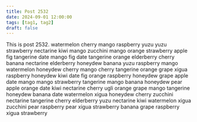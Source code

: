 ```yaml
---
title: Post 2532
date: 2024-09-01 12:00:00
tags: [tag1, tag2]
draft: false
---
```

This is post 2532.
watermelon
cherry
mango
raspberry
yuzu
yuzu
strawberry
nectarine
kiwi
mango
zucchini
mango
orange
strawberry
apple
fig
tangerine
date
mango
fig
date
tangerine
orange
elderberry
cherry
banana
nectarine
elderberry
honeydew
banana
yuzu
raspberry
mango
watermelon
honeydew
cherry
mango
cherry
tangerine
orange
grape
xigua
raspberry
honeydew
kiwi
date
fig
orange
raspberry
honeydew
grape
apple
date
mango
mango
strawberry
tangerine
mango
banana
honeydew
pear
apple
orange
date
kiwi
nectarine
cherry
ugli
orange
grape
mango
tangerine
honeydew
banana
date
watermelon
xigua
honeydew
cherry
zucchini
nectarine
tangerine
cherry
elderberry
yuzu
nectarine
kiwi
watermelon
xigua
zucchini
pear
raspberry
pear
xigua
strawberry
banana
grape
raspberry
xigua
strawberry
